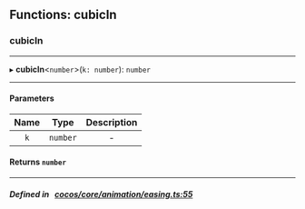 ## Functions: cubicIn

### cubicIn


___
▸ **cubicIn**<`number`\>(`k: number`): `number`
___


#### Parameters

| Name | Type | Description |
| :------: | :------: | :------: |
| `k` | `number` | - |


#### Returns `number` 
___


##### Defined in &nbsp;   [cocos/core/animation/easing.ts:55](https://github.com/cocos-creator/engine/blob/c7bf6b8a9/cocos/core/animation/easing.ts#L55)&nbsp;

